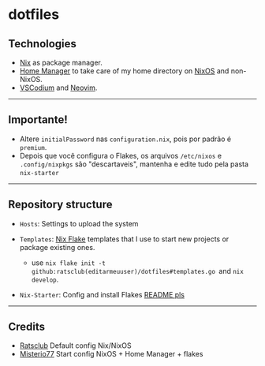# dotfiles

## Technologies

- [Nix]() as package manager.
- [Home Manager]() to take care of my home directory on [NixOS]() and non-NixOS.
- [VSCodium](https://vscodium.com/) and [Neovim](https://neovim.io/).
---


## Importante!
- Altere `initialPassword` nas `configuration.nix`, pois por padrão é `premium`.
- Depois que você configura o Flakes, os arquivos `/etc/nixos` e `.config/nixpkgs` são "descartaveis", mantenha e edite tudo pela pasta `nix-starter`
---
## Repository structure
- `Hosts`: Settings to upload the system
   
- `Templates`: [Nix Flake]() templates that I use to start new projects or package existing ones. 
    - use `nix flake init -t github:ratsclub(editarmeuuser)/dotfiles#templates.go `and `nix develop`.
- `Nix-Starter`: Config and install Flakes [README pls](https://github.com/Misterio77/nix-starter-config)
---
## Credits

-   [Ratsclub](https://github.com/ratsclub/dotfiles) Default config Nix/NixOS
-   [Misterio77](https://github.com/Misterio77/nix-starter-config) Start config NixOS + Home Manager + flakes